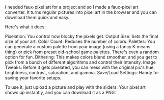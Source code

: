 I needed faux-pixel art for a project and so I made a faux-pixel art converter. It turns regular pictures into pixel art in the browser and you can download them quick and easy.

Here's what it does:

Pixelation: You control how blocky the pixels get.
Output Size: Sets the final size of your art.
Color Count: Reduces the number of colors.
Palettes: You can generate a custom palette from your image (using a fancy K-means thing) or pick from preset old-school game palettes. There's even a random option for fun.
Dithering: This makes colors blend smoother, and you get to pick from a bunch of different algorithms and control their intensity.
Image Tweaks: Before it gets pixelated, you can mess with the original pic's hue, brightness, contrast, saturation, and gamma.
Save/Load Settings: Handy for saving your favorite setups.

To use it, just upload a picture and play with the sliders. Your pixel art shows up instantly, and you can download it as a PNG.
